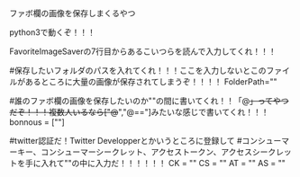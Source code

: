 ファボ欄の画像を保存しまくるやつ


python3で動くぞ！！！


FavoriteImageSaverの7行目からあるこいつらを読んで入力してくれ！！！

#保存したいフォルダのパスを入れてくれ！！！ここを入力しないとこのファイルがあるところに大量の画像が保存されてしまうぞ！！！！
FolderPath=""

#誰のファボ欄の画像を保存したいのか""の間に書いてくれ！！「@~~」ってやつだぞ！！！複数人いるなら["@~~","@=="]みたいな感じで書いてくれ！！！
bonnous = [""]

#twitter認証だ！Twitter Developperとかいうところに登録して
#コンシューマーキー、コンシューマーシークレット、アクセストークン、アクセスシークレットを手に入れて""の中に入力だ！！！！！！
CK = ""
CS = ""
AT = ""
AS = ""
